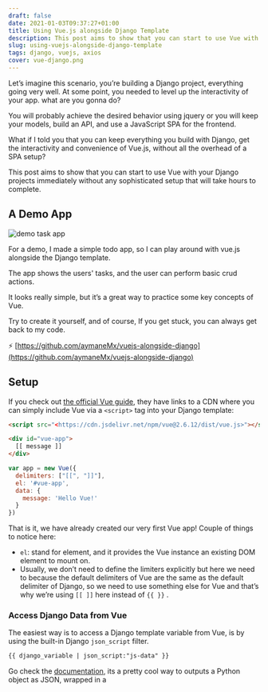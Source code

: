 ```yaml
---
draft: false
date: 2021-01-03T09:37:27+01:00
title: Using Vue.js alongside Django Template
description: This post aims to show that you can start to use Vue with your Django projects immediately without any sophisticated setup that will take hours to complete.
slug: using-vuejs-alongside-django-template
tags: django, vuejs, axios
cover: vue-django.png
---
```



Let’s imagine this scenario, you’re building a Django project, everything going very well. At some point, you needed to level up the interactivity of your app. what are you gonna do?

You will probably achieve the desired behavior using jquery or you will keep your models, build an API, and use a JavaScript SPA for the frontend.

What if I told you that you can keep everything you build with Django, get the interactivity and convenience of Vue.js, without all the overhead of a SPA setup?

This post aims to show that you can start to use Vue with your Django projects immediately without any sophisticated setup that will take hours to complete.

## A Demo App

![demo task app](https://miro.medium.com/max/700/1*Ekn2UmjkdM6H6oJNZHt45A.png)

For a demo, I made a simple todo app, so I can play around with vue.js alongside the Django template.

The app shows the users' tasks, and the user can perform basic crud actions.

It looks really simple, but it’s a great way to practice some key concepts of Vue.

Try to create it yourself, and of course, If you get stuck, you can always get back to my code.

:zap: [https://github.com/aymaneMx/vuejs-alongside-django](https://github.com/aymaneMx/vuejs-alongside-django)

## Setup

If you check out [the official Vue guide](https://vuejs.org/v2/guide/#Getting-Started), they have links to a CDN where you can simply include Vue via a `<script>` tag into your Django template:

```html
<script src="<https://cdn.jsdelivr.net/npm/vue@2.6.12/dist/vue.js>"></script>
```

```html
<div id="vue-app">
  [[ message ]]
</div>
```

```javascript
var app = new Vue({
  delimiters: ["[[", "]]"],
  el: '#vue-app',
  data: {
    message: 'Hello Vue!'
  }
})
```

That is it, we have already created our very first Vue app! Couple of things to notice here:

- `el`: stand for element, and it provides the Vue instance an existing DOM element to mount on.
- Usually, we don’t need to define the limiters explicitly but here we need to because the default delimiters of Vue are the same as the default delimiter of Django, so we need to use something else for Vue and that’s why we’re using `[[ ]]` here instead of `{{ }}` .

### Access Django Data from Vue

The easiest way is to access a Django template variable from Vue, is by using the built-in Django `json_script` filter.

```html
{{ django_variable | json_script:"js-data" }}
```

Go check the [documentation](https://docs.djangoproject.com/en/3.1/ref/templates/builtins/#json-script), its a pretty cool way to outputs a Python object as JSON, wrapped in a <script> tag, ready for use with JavaScript.

Unfortunately, This solution doesn't always work!

and that what happened to me when I tried to use the variable  `tasks` in the demo app:

```python
# todo/views.py
def home_view(request):
    tasks = Task.objects.all()
    context = {
        'tasks': tasks,
    }
    return render(request, 'home.html', context)
```

I get the following error!

```
Object of type QuerySet is not JSON serializable Django.
```

The way I solved this issue is by creating a task serializer,

```python
# todo/serializers.py
from rest_framework import serializers
from todo.models import Task

class TaskSerializer(serializers.ModelSerializer):
    class Meta:
        model = Task
        fields = "__all__"
```

and I use it in my view like this:

```python
# todo/views.py
from django.shortcuts import render
from todo.models import Task
from todo.serializers import TaskSerializer

def home_view(request):
    tasks = Task.objects.all()
    context = {
        'tasks': TaskSerializer(tasks, many=True).data,
    }
    return render(request, 'home.html', context)
```

## Consuming APIs

In the demo app, I was able to create, delete, update tasks, but only on the frontend side, nothing changed in the backend!

So I had to create a simple API that the Vue app can consume and display data from.

Next, I found myself googling how Vuejs consume APIs?

There are several ways to do so, but a very popular approach is to use [Axios](https://github.com/axios/axios), which is also recommended in [the official Vue Docs](https://vuejs.org/v2/cookbook/using-axios-to-consume-apis.html).

Same as Vue, You can include Axios via a script tag to your Django template.

```html
<script src="<https://cdn.jsdelivr.net/npm/axios/dist/axios.min.js>"></script>
```

To pass Django’s CSRF protection mechanism, Axios needs to include the respective cookie in its requests. To accomplish this is to set global Axios defaults:

```html
<script>
    axios.defaults.xsrfCookieName = 'csrftoken';
    axios.defaults.xsrfHeaderName = "X-CSRFTOKEN";
</script>
```

For example, let’s delete a task using Axios, assuming that `/api/<pk>/delete/` is the right endpoint.

```javascript
var url = '/api/' + task_id + '/delete/';
axios
	.delete(url)
	.then(response => {
		this.deleteTask(task_id)
	})
	.catch(error => {
		console.log(error);
	});
```

This call can be done within a Vue instance’s `mounted` hook or any other place where you can put JavaScript code.

## All done!

That wasn’t so hard! Now you can focus on building cool things with Vue on top of an API driven by Django.

